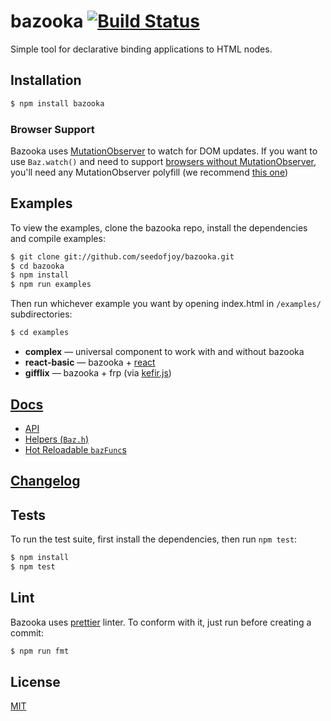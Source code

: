 # bazooka [![Build Status](https://travis-ci.org/seedofjoy/bazooka.svg)](https://travis-ci.org/seedofjoy/bazooka)
Simple tool for declarative binding applications to HTML nodes.


## Installation

```bash
$ npm install bazooka
```

### Browser Support

Bazooka uses [MutationObserver](https://developer.mozilla.org/en/docs/Web/API/MutationObserver) to watch for DOM updates. If you want to use `Baz.watch()` and need to support [browsers without MutationObserver](http://caniuse.com/#feat=mutationobserver), you'll need any MutationObserver polyfill (we recommend [this one](https://www.npmjs.com/package/mutation-observer))


## Examples

To view the examples, clone the bazooka repo, install the dependencies and compile examples:

```bash
$ git clone git://github.com/seedofjoy/bazooka.git
$ cd bazooka
$ npm install
$ npm run examples
```

Then run whichever example you want by opening index.html in `/examples/` subdirectories:
```bash
$ cd examples
```

* **complex** — universal component to work with and without bazooka
* **react-basic** — bazooka + [react](https://facebook.github.io/react/)
* **gifflix** — bazooka + frp (via [kefir.js](https://rpominov.github.io/kefir/))


## [Docs](docs)
- [API](docs/README.md)
- [Helpers (`Baz.h`)](docs/helpers.md)
- [Hot Reloadable `bazFunc`s](docs/hot-reloadable-bazfuncs.md)

## [Changelog](CHANGELOG.md)


## Tests

To run the test suite, first install the dependencies, then run `npm test`:

```bash
$ npm install
$ npm test
```

## Lint

Bazooka uses [prettier](https://github.com/prettier/prettier) linter. To conform with it, just run before creating a commit:

```bash
$ npm run fmt
```


## License

  [MIT](LICENSE)
